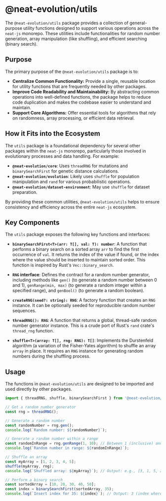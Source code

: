 # @neat-evolution/utils

The `@neat-evolution/utils` package provides a collection of general-purpose utility functions designed to support various operations across the `neat-js` monorepo. These utilities include functionalities for random number generation, array manipulation (like shuffling), and efficient searching (binary search).

## Purpose

The primary purpose of the `@neat-evolution/utils` package is to:

*   **Centralize Common Functionality:** Provide a single, reusable location for utility functions that are frequently needed by other packages.
*   **Improve Code Readability and Maintainability:** By abstracting common operations into well-defined functions, the package helps to reduce code duplication and makes the codebase easier to understand and maintain.
*   **Support Core Algorithms:** Offer essential tools for algorithms that rely on randomness, array processing, or efficient data retrieval.

## How it Fits into the Ecosystem

The `utils` package is a foundational dependency for several other packages within the `neat-js` monorepo, particularly those involved in evolutionary processes and data handling. For example:

*   **`@neat-evolution/core`**: Uses `threadRNG` for mutations and `binarySearchFirst` for genetic distance calculations.
*   **`@neat-evolution/evolution`**: Likely uses `shuffle` for population manipulation and `rand` for various probabilistic operations.
*   **`@neat-evolution/dataset-environment`**: May use `shuffle` for dataset preparation.

By providing these common utilities, `@neat-evolution/utils` helps to ensure consistency and efficiency across the entire `neat-js` ecosystem.

## Key Components

The `utils` package exposes the following key functions and interfaces:

*   **`binarySearchFirst<T>(arr: T[], val: T): number`**: 
    A function that performs a binary search on a sorted array `arr` to find the first occurrence of `val`. It returns the index of the value if found, or the index where the value should be inserted to maintain sorted order. This function is inspired by Rust's `Vec::binary_search`.

*   **`RNG` interface**: 
    Defines the contract for a random number generator, including methods like `gen()` (to generate a random number between 0 and 1), `genRange(min, max)` (to generate a random integer within a specified range), and `genBool()` (to generate a random boolean).

*   **`createRNG(seed?: string): RNG`**: 
    A factory function that creates an `RNG` instance. It can be optionally seeded for reproducible random number sequences.

*   **`threadRNG(): RNG`**: 
    A function that returns a global, thread-safe random number generator instance. This is a crude port of Rust's `rand` crate's `thread_rng` function.

*   **`shuffle<T>(array: T[], rng: RNG): T[]`**: 
    Implements the Durstenfeld algorithm (a variation of the Fisher-Yates algorithm) to shuffle an array `array` in place. It requires an `RNG` instance for generating random numbers during the shuffling process.

## Usage

The functions in `@neat-evolution/utils` are designed to be imported and used directly by other packages.

```typescript
import { threadRNG, shuffle, binarySearchFirst } from '@neat-evolution/utils';

// Get a random number generator
const rng = threadRNG();

// Generate a random number
const randomNumber = rng.gen();
console.log(`Random number: ${randomNumber}`);

// Generate a random number within a range
const randomInRange = rng.genRange(1, 10); // Between 1 (inclusive) and 10 (exclusive)
console.log(`Random number in range: ${randomInRange}`);

// Shuffle an array
const myArray = [1, 2, 3, 4, 5];
shuffle(myArray, rng);
console.log(`Shuffled array: ${myArray}`); // Output: e.g., [3, 1, 5, 2, 4]

// Perform a binary search
const sortedArray = [10, 20, 30, 40, 50];
const index = binarySearchFirst(sortedArray, 35);
console.log(`Insert index for 35: ${index}`); // Output: 3 (index where 35 would be inserted)
```
